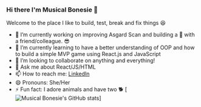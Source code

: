 ### Hi there I'm Musical Bonesie 👋


Welcome to the place I like to build, test, break and fix things :satisfied:

- 🔭 I’m currently working on improving Asgard Scan and building a :space_invader: with a friend/colleague. :sunglasses: 
- 🌱 I’m currently learning to have a better understanding of OOP and how to build a simple MVP game using React.js and JavaScript 
- 👯 I’m looking to collaborate on anything and everything! 
- 💬 Ask me about React/JS/HTML
- 📫 How to reach me: [LinkedIn](https://www.linkedin.com/in/signekurczaba/)
- 😄 Pronouns: She/Her
- ⚡ Fun fact: I adore animals and have two :dog2:
[![Musical Bonesie's GitHub stats](https://github-readme-stats.vercel.app/api?username=Musical-Bonesie&count_private=true&show_icons=true&theme=dracula)]


